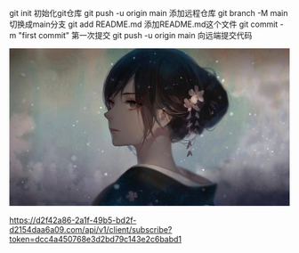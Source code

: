 git init 初始化git仓库
git push -u origin main 添加远程仓库
git branch -M main 切换成main分支
git add README.md 添加README.md这个文件
git commit -m "first commit" 第一次提交
git push -u origin main 向远端提交代码

![avatar](./imgas/1.jpg)

https://d2f42a86-2a1f-49b5-bd2f-d2154daa6a09.com/api/v1/client/subscribe?token=dcc4a450768e3d2bd79c143e2c6babd1
